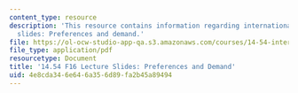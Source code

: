 ```yaml
---
content_type: resource
description: 'This resource contains information regarding international trade lecture
  slides: Preferences and demand.'
file: https://ol-ocw-studio-app-qa.s3.amazonaws.com/courses/14-54-international-trade-fall-2016/4e8cda346e646a356d89fa2b45a89494_MIT14_54F16_Lecture_3.pdf
file_type: application/pdf
resourcetype: Document
title: '14.54 F16 Lecture Slides: Preferences and Demand'
uid: 4e8cda34-6e64-6a35-6d89-fa2b45a89494
---
```

